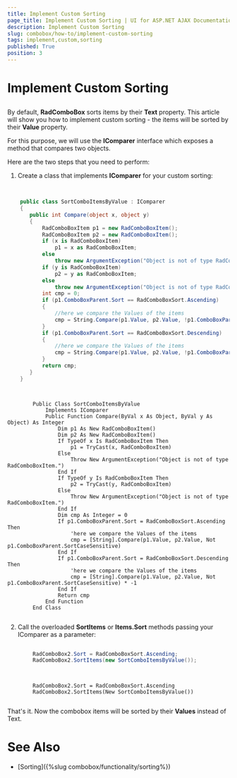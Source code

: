 ```yaml
---
title: Implement Custom Sorting
page_title: Implement Custom Sorting | UI for ASP.NET AJAX Documentation
description: Implement Custom Sorting
slug: combobox/how-to/implement-custom-sorting
tags: implement,custom,sorting
published: True
position: 3
---
```


# Implement Custom Sorting



## 

By default, __RadComboBox__ sorts items by their __Text__ property. This article will show you how to implement custom sorting - the items will be sorted by their __Value__ property.

For this purpose, we will use the __IComparer__ interface which exposes a method that compares two objects.

Here are the two steps that you need to perform:

1. Create a class that implements __IComparer__ for your custom sorting:



````C#
	     
	
	public class SortComboItemsByValue : IComparer
	{
	   public int Compare(object x, object y)
	   {
	       RadComboBoxItem p1 = new RadComboBoxItem();
	       RadComboBoxItem p2 = new RadComboBoxItem();
	       if (x is RadComboBoxItem)
	           p1 = x as RadComboBoxItem;
	       else
	           throw new ArgumentException("Object is not of type RadComboBoxItem.");
	       if (y is RadComboBoxItem)
	           p2 = y as RadComboBoxItem;
	       else
	           throw new ArgumentException("Object is not of type RadComboBoxItem.");
	       int cmp = 0;
	       if (p1.ComboBoxParent.Sort == RadComboBoxSort.Ascending)
	       {
	           //here we compare the Values of the items
	           cmp = String.Compare(p1.Value, p2.Value, !p1.ComboBoxParent.SortCaseSensitive);
	       }
	       if (p1.ComboBoxParent.Sort == RadComboBoxSort.Descending)
	       {
	           //here we compare the Values of the items
	           cmp = String.Compare(p1.Value, p2.Value, !p1.ComboBoxParent.SortCaseSensitive) * -1;
	       }
	       return cmp;
	   }
	} 			
````
````VB.NET
	
	
	    Public Class SortComboItemsByValue
	        Implements IComparer
	        Public Function Compare(ByVal x As Object, ByVal y As Object) As Integer
	            Dim p1 As New RadComboBoxItem()
	            Dim p2 As New RadComboBoxItem()
	            If TypeOf x Is RadComboBoxItem Then
	                p1 = TryCast(x, RadComboBoxItem)
	            Else
	                Throw New ArgumentException("Object is not of type RadComboBoxItem.")
	            End If
	            If TypeOf y Is RadComboBoxItem Then
	                p2 = TryCast(y, RadComboBoxItem)
	            Else
	                Throw New ArgumentException("Object is not of type RadComboBoxItem.")
	            End If
	            Dim cmp As Integer = 0
	            If p1.ComboBoxParent.Sort = RadComboBoxSort.Ascending Then
	                'here we compare the Values of the items
	                cmp = [String].Compare(p1.Value, p2.Value, Not p1.ComboBoxParent.SortCaseSensitive)
	            End If
	            If p1.ComboBoxParent.Sort = RadComboBoxSort.Descending Then
	                'here we compare the Values of the items
	                cmp = [String].Compare(p1.Value, p2.Value, Not p1.ComboBoxParent.SortCaseSensitive) * -1
	            End If
	            Return cmp
	        End Function
	    End Class
	
````


2. Call the overloaded __SortItems__ or __Items.Sort__ methods passing your IComparer as a parameter:



````C#
	     
	    RadComboBox2.Sort = RadComboBoxSort.Ascending;
	    RadComboBox2.SortItems(new SortComboItemsByValue());
				
````
````VB.NET
	
		RadComboBox2.Sort = RadComboBoxSort.Ascending
	    RadComboBox2.SortItems(New SortComboItemsByValue())
	
````


That's it. Now the combobox items will be sorted by their __Values__ instead of Text.

# See Also

 * [Sorting]({%slug combobox/functionality/sorting%})
